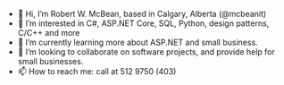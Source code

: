 - 👋 Hi, I’m Robert W. McBean, based in Calgary, Alberta  (@mcbeanit)
- 👀 I’m interested in C#, ASP.NET Core, SQL, Python,  design patterns, C/C++  and more
- 🌱 I’m currently learning more about ASP.NET and small business.
- 💞️ I’m looking to collaborate on software projects, and provide help for small businesses.
- 📫 How to reach me:  call at 512 9750  (403)  
